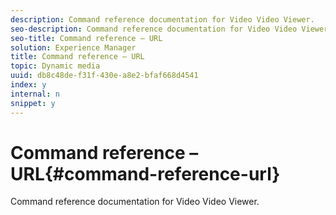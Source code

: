 ```yaml
---
description: Command reference documentation for Video Video Viewer.
seo-description: Command reference documentation for Video Video Viewer.
seo-title: Command reference – URL
solution: Experience Manager
title: Command reference – URL
topic: Dynamic media
uuid: db8c48de-f31f-430e-a8e2-bfaf668d4541
index: y
internal: n
snippet: y
---
```


# Command reference – URL{#command-reference-url}

Command reference documentation for Video Video Viewer.

